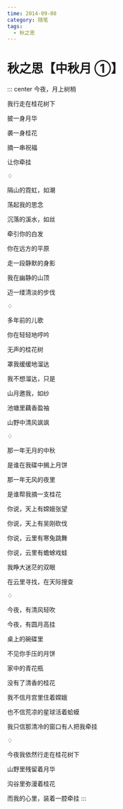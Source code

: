 ```yaml
---
time: 2014-09-08
category: 随笔
tags:
  - 秋之思
---
```


# 秋之思【中秋月 ①】

::: center
今夜，月上树梢

我行走在桂花树下

披一身月华

袭一身桂花

摘一串祝福

让你牵挂

♢

隔山的霓虹，如潮

荡起我的思念

沉落的溪水，如丝

牵引你的白发

你在远方的平原

走一段静默的身影

我在幽静的山顶

迈一缕清淡的步伐

♢

多年前的儿歌

你在轻轻地哼吟

无声的桂花树

罩我缓缓地溜达

我不想溜达，只是

山月邀我，如纱

池塘里藕香盈袖

山野中清风飒飒

♢

那一年无月的中秋

是谁在我碟中搁上月饼

那一年无风的夜里

是谁帮我摘一支桂花

你说，天上有嫦娥张望

你说，天上有吴刚砍伐

你说，云里有寒兔跳舞

你说，云里有蟾蜍戏蛙

我睁大迷茫的双眼

在云里寻找，在天际搜查

♢

今夜，有清风轻吹

今夜，有圆月高挂

桌上的碗碟里

不见你手压的月饼

家中的青花瓶

没有了清香的桂花

我不信月宫里住着嫦娥

也不信荒凉的星球活着蛤蟆

我只信那清冷的窗口有人把我牵挂

♢

今夜我依然行走在桂花树下

山野里残留着月华

沟谷里弥漫着桂花

而我的心里，装着一腔牵挂
:::
